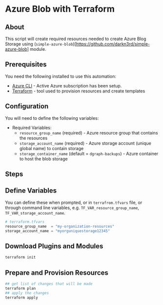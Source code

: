 # Azure Blob with Terraform

## About

This script will create required resources needed to create Azure Blog Storage using (`simple-azure-blob`)[https://github.com/darkn3rd/simple-azure-blob] module.

## Prerequisites

You need the following installed to use this automation:

* [Azure CLI](https://docs.microsoft.com/en-us/cli/azure/install-azure-cli?view=azure-cli-latest) - Active Azure subscription has been setup.
* [Terraform](https://www.terraform.io/downloads.html) - tool used to provision resources and create templates

## Configuration

You will need to define the following variables:

* Required Variables:
  * `resource_group_name` (required) - Azure resource group that contains the resources
  * `storage_account_name` (required) - Azure storage account (unique global name) to contain storage
  * `storage_container_name` (default = `dgraph-backups`) - Azure container to host the blob storage


## Steps

## Define Variables

You can define these when prompted, or in `terrafrom.tfvars` file, or through command line variables, e.g. `TF_VAR_resource_group_name`, `TF_VAR_storage_account_name`.

```terraform
# terraform.tfvars
resource_group_name  = "my-organization-resources"
storage_account_name = "myorguniquestorage12345"
```

## Download Plugins and Modules

```bash
terraform init
```

## Prepare and Provision Resources

```bash
## get list of changes that will be made
terraform plan
## apply the changes
terraform apply
```
